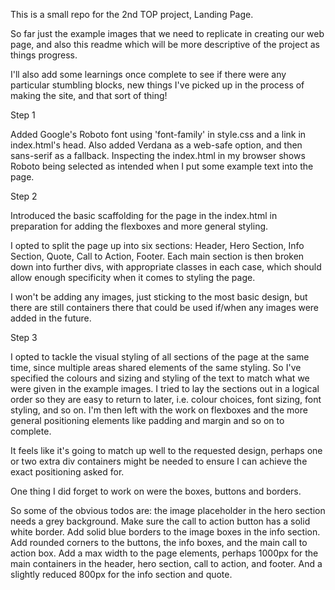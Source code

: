 This is a small repo for the 2nd TOP project, Landing Page.

So far just the example images that we need to replicate in creating our web page, and also this readme which will be more descriptive of the project as things progress.

I'll also add some learnings once complete to see if there were any particular stumbling blocks, new things I've picked up in the process of making the site, and that sort of thing!

Step 1

Added Google's Roboto font using 'font-family' in style.css and a link in index.html's head. Also added Verdana as a web-safe option, and then sans-serif as a fallback. Inspecting the index.html in my browser shows Roboto being selected as intended when I put some example text into the page.

Step 2

Introduced the basic scaffolding for the page in the index.html in preparation for adding the flexboxes and more general styling.

I opted to split the page up into six sections: Header, Hero Section, Info Section, Quote, Call to Action, Footer. Each main section is then broken down into further divs, with appropriate classes in each case, which should allow enough specificity when it comes to styling the page.

I won't be adding any images, just sticking to the most basic design, but there are still containers there that could be used if/when any images were added in the future.

Step 3

I opted to tackle the visual styling of all sections of the page at the same time, since multiple areas shared elements of the same styling. So I've specified the colours and sizing and styling of the text to match what we were given in the example images. I tried to lay the sections out in a logical order so they are easy to return to later, i.e. colour choices, font sizing, font styling, and so on. I'm then left with the work on flexboxes and the more general positioning elements like padding and margin and so on to complete.

It feels like it's going to match up well to the requested design, perhaps one or two extra div containers might be needed to ensure I can achieve the exact positioning asked for.

One thing I did forget to work on were the boxes, buttons and borders.

So some of the obvious todos are: the image placeholder in the hero section needs a grey background. Make sure the call to action button has a solid white border. Add solid blue borders to the image boxes in the info section. Add rounded corners to the buttons, the info boxes, and the main call to action box. Add a max width to the page elements, perhaps 1000px for the main containers in the header, hero section, call to action, and footer. And a slightly reduced 800px for the info section and quote.